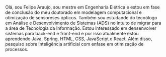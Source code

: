 Olá, sou Felipe Araujo, sou mestre em Engenharia Elétrica e estou em fase de conclusão do meu doutorado em modelagem computacional e otimização de sensoreses ópticos. Também sou estudande do tecnólogo em Análise e Desenvolvimento de Sistemas (ADS) no intuito de migrar para a área de Tecnologia da Informação. Estou interessado em densenvolver sistemas para back-end e front-end e por isso atualmente estou aprendendo Java, Spring, HTML, CSS, JavaScript e React. Além disso, pesquiso sobre inteligência artificial com enfase em otimização de processos.


